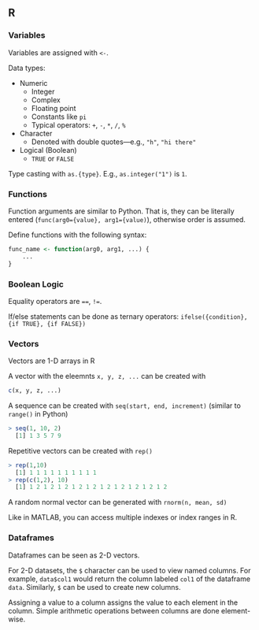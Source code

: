 ## R

### Variables

Variables are assigned with `<-`. 

Data types:
- Numeric
	- Integer
	- Complex
	- Floating point
	- Constants like `pi`
	- Typical operators: `+`, `-`, `*`, `/`, `%`
- Character
	- Denoted with double quotes—e.g., `"h"`, `"hi there"`
- Logical (Boolean)
	- `TRUE` or `FALSE`

Type casting with `as.{type}`. E.g., `as.integer("1")` is `1`. 

### Functions

Function arguments are similar to Python. That is, they can be literally entered (`func(arg0={value}, arg1={value)`), otherwise order is assumed.

Define functions with the following syntax:
```r
func_name <- function(arg0, arg1, ...) {
	...
}
```

### Boolean Logic

Equality operators are `==`, `!=`.

If/else statements can be done as ternary operators: `ifelse({condition}, {if TRUE}, {if FALSE})`

### Vectors

Vectors are 1-D arrays in R

A vector with the eleemnts `x, y, z, ...` can be created with 
```r
c(x, y, z, ...)
```

A sequence can be created with `seq(start, end, increment)` (similar to `range()` in Python)
```r
> seq(1, 10, 2)
  [1] 1 3 5 7 9
```

Repetitive vectors can be created with `rep()`
```r
> rep(1,10)
  [1] 1 1 1 1 1 1 1 1 1 1
> rep(c(1,2), 10)
  [1] 1 2 1 2 1 2 1 2 1 2 1 2 1 2 1 2 1 2 1 2
```

A random normal vector can be generated with `rnorm(n, mean, sd)`

Like in MATLAB, you can access multiple indexes or index ranges in R.

### Dataframes

Dataframes can be seen as 2-D vectors.

For 2-D datasets, the `$` character can be used to view named columns. For example, `data$col1` would return the column labeled `col1` of the dataframe `data`. Similarly, `$` can be used to create new columns.

Assigning a value to a column assigns the value to each element in the column. Simple arithmetic operations between columns are done element-wise.